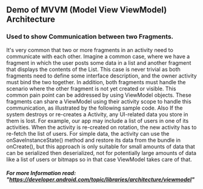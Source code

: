 ## Demo of MVVM (Model View ViewModel) Architecture
### Used to show Communication between two Fragments.
It's very common that two or more fragments in an activity need to communicate with each other. 
Imagine a common case, where we have a fragment in which the user posts some data in a list 
and another fragment that displays the contents of the List.
This case is never trivial as both fragments need to define some interface description, and the owner activity must bind the two together.
In addition, both fragments must handle the scenario where the other fragment is not yet created or visible.
This common pain point can be addressed by using ViewModel objects.
These fragments can share a ViewModel using their activity scope to handle this communication, as illustrated by the following sample code.
Also If the system destroys or re-creates a Activity, any UI-related data you store in them is lost.
For example, our app may include a list of users in one of its activities.
When the activity is re-created on rotation, the new activity has to re-fetch the list of users.
For simple data, the activity can use the onSaveInstanceState() method and restore its data from the bundle in onCreate(),
but this approach is only suitable for small amounts of data that can be serialized then deserialized,
not for potentially large amounts of data like a list of users or bitmaps so in that case ViewModel takes care of that.
##### For more Information read: "https://developer.android.com/topic/libraries/architecture/viewmodel"
